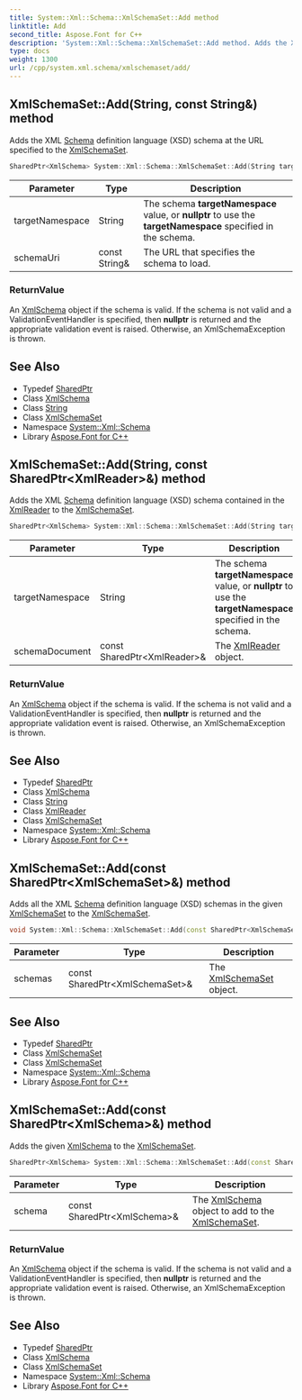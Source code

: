 ```yaml
---
title: System::Xml::Schema::XmlSchemaSet::Add method
linktitle: Add
second_title: Aspose.Font for C++
description: 'System::Xml::Schema::XmlSchemaSet::Add method. Adds the XML Schema definition language (XSD) schema at the URL specified to the XmlSchemaSet in C++.'
type: docs
weight: 1300
url: /cpp/system.xml.schema/xmlschemaset/add/
---
```

## XmlSchemaSet::Add(String, const String\&) method


Adds the XML [Schema](../../) definition language (XSD) schema at the URL specified to the [XmlSchemaSet](../).

```cpp
SharedPtr<XmlSchema> System::Xml::Schema::XmlSchemaSet::Add(String targetNamespace, const String &schemaUri)
```


| Parameter | Type | Description |
| --- | --- | --- |
| targetNamespace | String | The schema **targetNamespace** value, or **nullptr** to use the **targetNamespace** specified in the schema. |
| schemaUri | const String\& | The URL that specifies the schema to load. |

### ReturnValue

An [XmlSchema](../../xmlschema/) object if the schema is valid. If the schema is not valid and a ValidationEventHandler is specified, then **nullptr** is returned and the appropriate validation event is raised. Otherwise, an XmlSchemaException is thrown.

## See Also

* Typedef [SharedPtr](../../../system/sharedptr/)
* Class [XmlSchema](../../xmlschema/)
* Class [String](../../../system/string/)
* Class [XmlSchemaSet](../)
* Namespace [System::Xml::Schema](../../)
* Library [Aspose.Font for C++](../../../)
## XmlSchemaSet::Add(String, const SharedPtr\<XmlReader\>\&) method


Adds the XML [Schema](../../) definition language (XSD) schema contained in the [XmlReader](../../../system.xml/xmlreader/) to the [XmlSchemaSet](../).

```cpp
SharedPtr<XmlSchema> System::Xml::Schema::XmlSchemaSet::Add(String targetNamespace, const SharedPtr<XmlReader> &schemaDocument)
```


| Parameter | Type | Description |
| --- | --- | --- |
| targetNamespace | String | The schema **targetNamespace** value, or **nullptr** to use the **targetNamespace** specified in the schema. |
| schemaDocument | const SharedPtr\<XmlReader\>\& | The [XmlReader](../../../system.xml/xmlreader/) object. |

### ReturnValue

An [XmlSchema](../../xmlschema/) object if the schema is valid. If the schema is not valid and a ValidationEventHandler is specified, then **nullptr** is returned and the appropriate validation event is raised. Otherwise, an XmlSchemaException is thrown.

## See Also

* Typedef [SharedPtr](../../../system/sharedptr/)
* Class [XmlSchema](../../xmlschema/)
* Class [String](../../../system/string/)
* Class [XmlReader](../../../system.xml/xmlreader/)
* Class [XmlSchemaSet](../)
* Namespace [System::Xml::Schema](../../)
* Library [Aspose.Font for C++](../../../)
## XmlSchemaSet::Add(const SharedPtr\<XmlSchemaSet\>\&) method


Adds all the XML [Schema](../../) definition language (XSD) schemas in the given [XmlSchemaSet](../) to the [XmlSchemaSet](../).

```cpp
void System::Xml::Schema::XmlSchemaSet::Add(const SharedPtr<XmlSchemaSet> &schemas)
```


| Parameter | Type | Description |
| --- | --- | --- |
| schemas | const SharedPtr\<XmlSchemaSet\>\& | The [XmlSchemaSet](../) object. |

## See Also

* Typedef [SharedPtr](../../../system/sharedptr/)
* Class [XmlSchemaSet](../)
* Class [XmlSchemaSet](../)
* Namespace [System::Xml::Schema](../../)
* Library [Aspose.Font for C++](../../../)
## XmlSchemaSet::Add(const SharedPtr\<XmlSchema\>\&) method


Adds the given [XmlSchema](../../xmlschema/) to the [XmlSchemaSet](../).

```cpp
SharedPtr<XmlSchema> System::Xml::Schema::XmlSchemaSet::Add(const SharedPtr<XmlSchema> &schema)
```


| Parameter | Type | Description |
| --- | --- | --- |
| schema | const SharedPtr\<XmlSchema\>\& | The [XmlSchema](../../xmlschema/) object to add to the [XmlSchemaSet](../). |

### ReturnValue

An [XmlSchema](../../xmlschema/) object if the schema is valid. If the schema is not valid and a ValidationEventHandler is specified, then **nullptr** is returned and the appropriate validation event is raised. Otherwise, an XmlSchemaException is thrown.

## See Also

* Typedef [SharedPtr](../../../system/sharedptr/)
* Class [XmlSchema](../../xmlschema/)
* Class [XmlSchemaSet](../)
* Namespace [System::Xml::Schema](../../)
* Library [Aspose.Font for C++](../../../)
